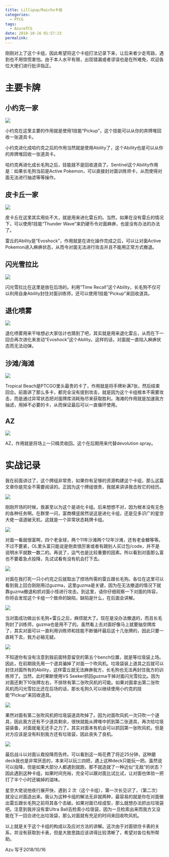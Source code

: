 ```yaml
---
title: Lillipup/Raichu卡组
categories:
  - PTCG
tags:
  - AzureTCG
date: 2018-10-16 01:57:23
permalink: 
---
```

刚刚对上了这个卡组，因此希望将这个卡组打法记录下来，让后来者少走弯路，遇到也不用惊慌害怕。由于本人水平有限，出现错漏或者谬误也是在所难免，欢迎各位大佬们进行批评指正。

<!--more-->

# 主要卡牌

## 小约克一家

![](https://raw.githubusercontent.com/oscarcx123/hexo_resource/master/img/ptcg_lillipup_raichu_deck_1.png)

小约克在这里主要的作用就是使用1技能“Pickup”，这个技能可以从你的弃牌堆回收一张道具卡。

小约克进化成哈约克之后的作用当然就是使用Ability了，这个Ability也是可以从你的弃牌堆回收一张道具卡。

哈约克再进化成长毛狗之后，技能就不是回收道具了。Sentinel这个Ability作用是：如果长毛狗当前是Active Pokemon，可以直接封对面训练师卡，从而使得对面无法进行抽滤等等操作。

## 皮卡丘一家

![](https://raw.githubusercontent.com/oscarcx123/hexo_resource/master/img/ptcg_lillipup_raichu_deck_2.png)

皮卡丘在这里其实用处不大，就是用来进化雷丘的。当然，如果在没有雷丘的情况下，可以使用1技能“Thunder Wave”来扔硬币令对面麻痹，也是没有办法的办法了。

雷丘的Ability是“Evoshock”，作用就是在进化操作完成之后，可以让对面Active Pokemon进入麻痹状态，从而令对面无法进行攻击并且不能用正常方式撤退。

## 闪光雪拉比

![](https://raw.githubusercontent.com/oscarcx123/hexo_resource/master/img/ptcg_lillipup_raichu_deck_3.png)

闪光雪拉比在这里是放在后场的。利用“Time Recall”这个Ability，长毛狗不仅可以利用自身Ability封住对面训练师，还可以使用1技能“Pickup”来回收道具。

## 退化喷雾

![](https://raw.githubusercontent.com/oscarcx123/hexo_resource/master/img/ptcg_lillipup_raichu_deck_4.png)

退化喷雾用来干啥想必大家估计也猜到了吧，其实就是用来退化雷丘，从而在下一回合再次进化来发动“Evoshock”这个Ability。这样的话，对面就一直陷入麻痹状态而无法动弹。

## 沙滩/海滩

![](https://raw.githubusercontent.com/oscarcx123/hexo_resource/master/img/ptcg_lillipup_raichu_deck_5.png)

Tropical Beach是PTCGO里头最贵的卡了，作用就是将手牌补满7张，然后结束回合。前面讲了那么多卡，都完全没有提到攻击，就是因为这个卡组根本不需要攻击，而是通过异常状态把对面牌库消耗殆尽来获取胜利。海滩的作用就是加速我方抽滤，用掉不必要的卡，从而保证最后可以一直循环使用。

## AZ

![](https://raw.githubusercontent.com/oscarcx123/hexo_resource/master/img/ptcg_lillipup_raichu_deck_6.png)

AZ，作用就是将场上一只精灵收回。这个在后期用来代替devolution spray。

# 实战记录

我在前面讲过了，这个牌组非常贵，如果你有足够的资源构建这个卡组，那么这篇文章你是完全不需要阅读的。正因为这个牌组很贵，我就来讲讲我击败它的经历。

![](https://raw.githubusercontent.com/oscarcx123/hexo_resource/master/img/ptcg_lillipup_raichu_deck_7.png)

刚刚开场的时候，我甚至以为这个是进化卡组。后来想想不对，因为根本没有无色的各种任务啊。在群里一问，富商横竖居然说这是进化卡组，还是见多识广的星空大佬一语道破天机，这就是一个异常状态耗牌卡组。

![](https://raw.githubusercontent.com/oscarcx123/hexo_resource/master/img/ptcg_lillipup_raichu_deck_8.png)

对面一看就很富啊，四个老金球，两个11年沙滩两个12年沙滩，还有老金糖等等。不过不要紧，OL里头富只能说是倒卖很厉害或者有跟别人买过包/code，并不是说明水平就数一数二的。再说了，运气也是比较重要的因素。所以看到对面那么富也不要着急点投降，先试试看有没有机会打下去。

![](https://raw.githubusercontent.com/oscarcx123/hexo_resource/master/img/ptcg_lillipup_raichu_deck_9.png)

对面在我打死一只小约克之后就取出了控场所需的雷丘跟长毛狗。各位在这里可以看到我上回合刚刚用过guzma，这里guzma是关键，因为在无法撤退的情况下就靠guzma撤退和抓对面小怪进行攻击。到这里，请你仔细观察一下对面的阵容，你将会发现这个卡组一个致命的缺陷，缺陷是什么，在后面会讲解。

![](https://raw.githubusercontent.com/oscarcx123/hexo_resource/master/img/ptcg_lillipup_raichu_deck_10.png)

当对面成功做出长毛狗+雷丘之后，麻烦就大了。现在是没办法撤退的，而且长毛狗封了训练师，guzma也是用不了的。虽然看上去对面好像马上就要抽空牌库了，其实对面可以一直利用训练师和技能不断循环最后这十几张牌的，因此只要一直耗下去，我方必输无疑。

![](https://raw.githubusercontent.com/oscarcx123/hexo_resource/master/img/ptcg_lillipup_raichu_deck_11.png)

不知道你有没有注意到我前面特意留空的第五个bench位置，就是等垃圾袋上场。因此，在前期我先用一个道具骗掉了对面一个吹风机。垃圾袋装上道具之后就可以封住对面所有的Ability，这样雷丘就无法麻痹我方，长毛狗也无法再封住我方的训练师了。当然，此时果断使用VS Seeker抓回guzma干掉对面闪光雪拉比。因为对面还剩下10张牌左右，不排除有第二张吹风机的可能。如果对面拿出第二张吹风机而闪光雪拉比还在后场的话，那长毛狗久可以继续使用小约克的技能“Pickup”来回收道具。

![](https://raw.githubusercontent.com/oscarcx123/hexo_resource/master/img/ptcg_lillipup_raichu_deck_12.png)

果然对面有第二张吹风机把垃圾袋道具吹掉了。因为对面吹风机一次只吹一个道具，因此我方还有不少道具剩余，很快就能从牌堆中抓到第二张道具，再次给垃圾袋装备，对面就毫无还手之力了。其实对面本有机会可以抓回第一张吹风机，但是对方应该是没有料到我方还有垃圾袋，因此丧失了良机。

![](https://raw.githubusercontent.com/oscarcx123/hexo_resource/master/img/ptcg_lillipup_raichu_deck_13.png)

最后战斗以对面认栽投降而告终。可以看到这一局花费了将近25分钟，这种磨deck我也是非常厌恶的，本来可以玩三四把，遇上这种deck只能玩一把。虽然说可以投降，但是如果大部分人都遇到就跑，那不就造就了一种近似“无敌”的状态？因此遇到这种卡组，如果时间充裕，完全可以跟对面比试比试，让对面也体验一把打了半个小时还输掉的滋味。

星空大佬说他夜行展开快，遇到 2 次（这个卡组），第一次长见识了，（第二次）就没让对面造出来。我认为这种卡组的解法无非就两种，最容易的就是你在对面做出雷丘跟长毛狗之前将其各个击破。如果对面已经成型，那么就想办法抓出垃圾袋吧。注意到我并没有拿Ultra Ball去检索小垃圾袋，因为一旦检索出来而我方又没能在下一回合进化出垃圾袋，那么对面就有充足的时间来回收吹风机。

以上就是关于这个卡组的构成以及应对方法的讲解。这次由于对面锁住卡表的关系，并没有获取到卡表，但是大致思路应该讲得比较清晰了，希望对各位有所帮助。

Azu
写于2018/10/16